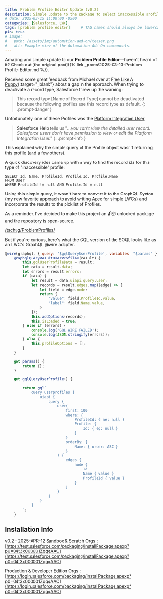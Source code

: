 ```yaml
---
title: Problem Profile Editor Update (v0.2)
description: Simple update to the package to select inaccessible profiles.
# date: 2025-03-15 14:00:00 -0500
categories: [Salesforce, LWC]
tags: [problem profile editor]     # TAG names should always be lowercase
pin: true
# image:
#   path: /assets/img/automation-add-on/teaser.png
#   alt: Example view of the Automation Add-On components.
---
```


Amazing and simple update to our **Problem Profile Editor**—haven't heard of it? Check out [the original post]({% link _posts/2025-03-13-Problem-Profile-Editor.md %}).

Received some great feedback from Michael over at [Free Like A Puppy](https://www.freelikeapuppy.tech/){:target="_blank"} <i class="fa-solid fa-arrow-up-right-from-square"></i> about a gap in the approach. When trying to deactivate a record type, Salesforce threw up the warning:
> This record type [Name of Record Type] cannot be deactivated because the following profiles use this record type as default.
{: .prompt-danger }

Unfortunately, one of these Profiles was the [Platform Integration User](https://help.salesforce.com/s/articleView?id=xcloud.security_platform_integration_user.htm&type=5)

> [Salesforce Help](https://help.salesforce.com/s/articleView?id=xcloud.security_platform_integration_user.htm&type=5) <i class="fa-brands fa-salesforce fa-lg" style="color: #74C0FC;"></i> tells us "_...you can’t view the detailed user record. Salesforce users don’t have permission to view or edit the Platform Integration User._"
{: .prompt-info }

This explained why the simple query of the Profile object wasn't returning this profile (and a few others).

A quick discovery idea came up with a way to find the record ids for this type of "inaccessible" profile:

```apex
SELECT Id, Name, ProfileId, Profile.Id, Profile.Name
FROM User
WHERE ProfileId != null AND Profile.Id = null 
```

Using this simple query, it wasn't hard to convert it to the GraphQL Syntax (my new favorite approach to avoid writing Apex for simple LWCs) and incorporate the results to the picklist of Profiles.

As a reminder, I've decided to make this project an 🔓📦 unlocked package and the repository is open-source.

<i class="fab fa-github"></i> [/tschug/ProblemProfiles/](https://github.com/tschug/ProblemProfiles)

But if you're curious, here's what the GQL version of the SOQL looks like as an LWC's GraphQL @wire adapter.

```javascript
@wire(graphql, { query: '$gqlQueryUserProfile', variables: "$params" })
    graphqlQueryResultUserProfiles(result) {
        this.gqlUserProfileData = result;
        let data = result.data;
        let errors = result.errors;
        if (data) {
            let result = data.uiapi.query.User;
            let records = result.edges.map((edge) => {
                let field = edge.node;
                return {
                    "value": field.ProfileId.value,
                    "label": field.Name.value,
                }
            });
            this.addOptions(records);
            this.isLoaded = true;
        } else if (errors) {
            console.log('GQL WIRE FAILED');
            console.log(JSON.stringify(errors));
        } else {
            this.profileOptions = [];
        }
    }

    get params() {
        return {};
    }

    get gqlQueryUserProfile() {

        return gql`
            query userprofiles {
                uiapi {
                    query {
                        User(
                            first: 100
                            where: {
                                ProfileId: { ne: null }
                                Profile: {
                                    Id: { eq: null }
                                }
                            }
                            orderBy: {
                                Name: { order: ASC }
                            }
                        ) {
                            edges {
                                node {
                                    Id
                                    Name { value }
                                    ProfileId { value }
                                }
                            }
                        }
                    }
                }
            }
        `;
    }
```

## Installation Info

v0.2 - 2025-APR-12
Sandbox & Scratch Orgs
: [https://test.salesforce.com/packaging/installPackage.apexp?p0=04t3x000001ZqqqAAC](https://test.salesforce.com/packaging/installPackage.apexp?p0=04t3x000001ZqqqAAC)

Production & Developer Edition Orgs
: [https://login.salesforce.com/packaging/installPackage.apexp?p0=04t3x000001ZqqqAAC](https://login.salesforce.com/packaging/installPackage.apexp?p0=04t3x000001ZqqqAAC)